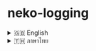 # neko-logging

<details>
<summary>🇬🇧 English</summary>

`neko-logging` is an Express middleware that simplifies logging HTTP request and response details with customizable features like log formatting, route exclusion, and URL caching to prevent duplicate logs.

## Features
- Logs essential request data such as HTTP Method, URL, Status Code, and Response Time.
- Customizable log format via a custom format function.
- Supports custom transport for sending logs to external systems.
- Exclude specific routes from logging using the `ignoreRoutes` option.
- URL caching system (enabled with `logCache`) to reduce duplicate logs.

## Installation

Use npm or yarn to install this package:

```bash
Not yet published as an official package.
```

## Usage

### Basic Usage

```typescript
import express from "express";
import { NekoLogging } from "neko-logging";

const app = express();

app.use(
  NekoLogging({
    logTime: true,
    logMethod: true,
    logUrl: true,
    logStatus: true,
    logResponseTime: true,
  })
);

app.get("/", (req, res) => {
  res.send("Hello, world!");
});

app.listen(3000, () => {
  console.log("Server is running on http://localhost:3000");
});
```

### Customizable Options

#### Enable URL Caching

```typescript
app.use(
  NekoLogging({
    logCache: true, // Enable URL caching
  })
);
```

#### Define a Custom Format

```typescript
app.use(
  NekoLogging({
    customFormat: (log) => {
      return `[${log.timestamp}] ${log.method} ${log.url} - ${log.responseTime}ms`;
    },
  })
);
```

#### Use a Custom Transport

```typescript
app.use(
  NekoLogging({
    customTransport: async (logData, formattedMessage) => {
      // Send log to an external system
      console.log("Custom Transport: ", formattedMessage);
    },
  })
);
```

#### Exclude Routes from Logging

```typescript
app.use(
  NekoLogging({
    ignoreRoutes: ["/health", "/metrics"],
  })
);
```

## Contributing

We welcome contributions! To contribute to `neko-logging`, please follow these steps:

1. Fork this repository.
2. Clone your fork locally:
   ```bash
   git clone https://github.com/NekoSakuraLucia/Neko-Logging.git
   ```
3. Install dependencies:
   ```bash
   npm install
   ```
4. Create a new branch for your feature or bugfix:
   ```bash
   git checkout -b feature/new-feature
   ```
5. Make your changes and write unit tests if applicable.
6. Commit and push your changes:
   ```bash
   git add .
   git commit -m "Add new feature"
   git push origin feature/new-feature
   ```
7. Open a Pull Request (PR) to the main repository.

## License

`neko-logging` is licensed under the MIT License. See the [LICENSE](LICENSE) file for details.

</details>

<details>
<summary>🇹🇭 ภาษาไทย</summary>

`neko-logging` เป็น middleware สำหรับ Express ที่ช่วยให้สามารถบันทึกข้อมูลเกี่ยวกับ HTTP requests และ responses ได้อย่างสะดวกและยืดหยุ่น โดยมีฟีเจอร์ที่สามารถปรับแต่งได้ เช่น การจัดรูปแบบ log การข้ามเส้นทางที่ไม่ต้องการ log และการเปิดใช้งานระบบแคช URL เพื่อหลีกเลี่ยงการบันทึก log ซ้ำ

## คุณสมบัติ
- บันทึกข้อมูลสำคัญของคำขอ (Request) เช่น HTTP Method, URL, Status Code และ Response Time
- ปรับแต่งรูปแบบ log ด้วย custom format function
- สนับสนุนระบบ custom transport สำหรับส่ง log ไปยังระบบภายนอก
- ข้ามการ log routes บางเส้นทางด้วยตัวเลือก `ignoreRoutes`
- ระบบแคช URL (เมื่อเปิดใช้งาน `logCache`) เพื่อลดการ log ซ้ำ

## การติดตั้ง

ใช้ npm หรือ yarn เพื่อติดตั้งแพ็คเกจนี้:

```bash
ยังไม่มีการเผยแพร่แพ็กเกจอย่างจริงจัง
```

## วิธีการใช้งาน

### การใช้งานพื้นฐาน

```typescript
import express from "express";
import { NekoLogging } from "neko-logging";

const app = express();

app.use(
  NekoLogging({
    logTime: true,
    logMethod: true,
    logUrl: true,
    logStatus: true,
    logResponseTime: true,
  })
);

app.get("/", (req, res) => {
  res.send("Hello, world!");
});

app.listen(3000, () => {
  console.log("Server is running on http://localhost:3000");
});
```

### ตัวเลือกที่ปรับแต่งได้

#### เปิดใช้งานระบบแคช URL

```typescript
app.use(
  NekoLogging({
    logCache: true, // เปิดใช้งานระบบแคช URL
  })
);
```

#### กำหนด custom format

```typescript
app.use(
  NekoLogging({
    customFormat: (log) => {
      return `[${log.timestamp}] ${log.method} ${log.url} - ${log.responseTime}ms`;
    },
  })
);
```

#### ใช้ custom transport

```typescript
app.use(
  NekoLogging({
    customTransport: async (logData, formattedMessage) => {
      // ส่ง log ไปยังระบบภายนอก
      console.log("Custom Transport: ", formattedMessage);
    },
  })
);
```

#### ข้ามเส้นทางที่ไม่ต้องการ log

```typescript
app.use(
  NekoLogging({
    ignoreRoutes: ["/health", "/metrics"],
  })
);
```

## การมีส่วนร่วม

เรายินดีต้อนรับ Contributions! หากคุณต้องการช่วยพัฒนา `neko-logging` กรุณาทำตามขั้นตอนดังนี้:

1. Fork Repository นี้
2. Clone Repository มายังเครื่องของคุณ:
   ```bash
   git clone https://github.com/NekoSakuraLucia/Neko-Logging.git
   ```
3. ติดตั้ง Dependencies:
   ```bash
   npm install
   ```
4. สร้าง Branch ใหม่สำหรับ Feature หรือ Bugfix ของคุณ:
   ```bash
   git checkout -b feature/new-feature
   ```
5. แก้ไขโค้ดและเขียน Unit Tests หากจำเป็น
6. Commit และ Push การเปลี่ยนแปลงของคุณ:
   ```bash
   git add .
   git commit -m "Add new feature"
   git push origin feature/new-feature
   ```
7. เปิด Pull Request (PR) ใน Repository หลัก

## ใบอนุญาต

`neko-logging` ได้รับอนุญาตภายใต้ MIT License ดูรายละเอียดในไฟล์ [LICENSE](LICENSE)

</details>

